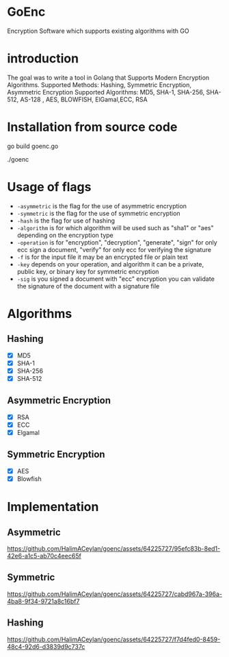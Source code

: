 # GoEnc
Encryption Software which supports existing algorithms with GO


# introduction

The goal was to write a tool in Golang that Supports Modern Encryption Algorithms.
Supported Methods: Hashing, Symmetric Encryption, Asymmetric Encryption
Supported Algorithms: MD5, SHA-1, SHA-256, SHA-512, AS-128 , AES, BLOWFISH, ElGamal,ECC, RSA
 

# Installation from source code
go build goenc.go 

./goenc 

# Usage of flags
- `-asymmetric` is the flag for the use of asymmetric encryption
- `-symmetric` is the flag for the use of symmetric encryption
- `-hash` is the flag for use of hashing
- `-algorithm` is for which algorithm will be used such as "sha1" or "aes" depending on the encryption type
- `-operation` is for "encryption", "decryption", "generate", "sign" for only ecc sign a document, "verify" for only ecc for verifying the signature
- `-f` is for the input file it may be an encrypted file or plain text
- `-key` depends on your operation, and algorithm it can be a private, public key, or binary key for symmetric encryption
- `-sig` is you signed a document with "ecc" encryption you can validate the signature of the document with a signature file
# Algorithms

## Hashing
- [x] MD5
- [x] SHA-1
- [x] SHA-256
- [x] SHA-512

## Asymmetric Encryption
- [x] RSA
- [X] ECC
- [x] Elgamal
## Symmetric Encryption
- [X] AES
- [x] Blowfish

# Implementation 

## Asymmetric 

https://github.com/HalimACeylan/goenc/assets/64225727/95efc83b-8ed1-42e6-a1c5-ab70c4eec65f

## Symmetric 

https://github.com/HalimACeylan/goenc/assets/64225727/cabd967a-396a-4ba8-9f34-9721a8c16bf7

## Hashing 

https://github.com/HalimACeylan/goenc/assets/64225727/f7d4fed0-8459-48c4-92d6-d3839d9c737c




